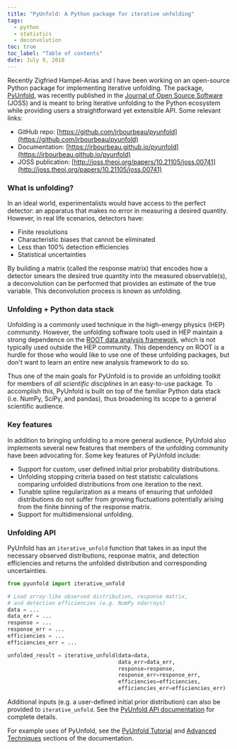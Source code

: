 ```yaml
---
title: "PyUnfold: A Python package for iterative unfolding"
tags:
  - python
  - statistics
  - deconvolution
toc: true
toc_label: "Table of contents"
date: July 9, 2018
---
```


Recently Zigfried Hampel-Arias and I have been working on an open-source Python
package for implementing iterative unfolding. The package, [PyUnfold](https://github.com/jrbourbeau/pyunfold), was recently published in the [Journal of Open Source Software](https://joss.theoj.org/) (JOSS) and is meant to
bring iterative unfolding to the Python ecosystem while providing users a straightforward yet extensible API. Some relevant links:

- GitHub repo: [https://github.com/jrbourbeau/pyunfold](https://github.com/jrbourbeau/pyunfold)
- Documentation: [https://jrbourbeau.github.io/pyunfold](https://jrbourbeau.github.io/pyunfold)
- JOSS publication: [http://joss.theoj.org/papers/10.21105/joss.00741](http://joss.theoj.org/papers/10.21105/joss.00741)


### What is unfolding?

In an ideal world, experimentalists would have access to the perfect detector: an apparatus
that makes no error in measuring a desired quantity. However, in real life scenarios,
detectors have:

- Finite resolutions
- Characteristic biases that cannot be eliminated
- Less than 100% detection efficiencies
- Statistical uncertainties

By building a matrix (called the response matrix) that encodes how a detector smears the desired true quantity into
the measured observable(s), a deconvolution can be performed that provides an estimate
of the true variable. This deconvolution process is known as unfolding.


### Unfolding + Python data stack

Unfolding is a commonly used technique in the high-energy physics (HEP) community. However, the unfolding software tools used in HEP maintain a strong dependence on the [ROOT data analysis framework](https://root.cern.ch/), which is not typically used outside the HEP community. This dependency on ROOT is a hurdle for those who would like to use one of these unfolding packages, but don't want to learn an entire new analysis framework to do so.

Thus one of the main goals for PyUnfold is to provide an unfolding toolkit for members of _all scientific disciplines_ in an easy-to-use package. To accomplish this, PyUnfold is built on top of the familiar Python data stack (i.e. NumPy, SciPy, and pandas), thus broadening its scope to a general scientific audience.


### Key features

In addition to bringing unfolding to a more general audience, PyUnfold also implements several new features that members of the unfolding community have been advocating for. Some key features of PyUnfold include:

- Support for custom, user defined initial prior probability distributions.
- Unfolding stopping criteria based on test statistic calculations comparing unfolded distributions from one iteration to the next.
- Tunable spline regularization as a means of ensuring that unfolded distributions do not suffer from growing fluctuations potentially arising from the finite binning of the response matrix.
- Support for multidimensional unfolding.


### Unfolding API

PyUnfold has an `iterative_unfold` function that takes in as input the necessary observed distributions, response matrix, and detection efficiencies and returns the unfolded distribution and corresponding uncertainties.

```python
from pyunfold import iterative_unfold

# Load array-like observed distribution, response matrix,
# and detection efficiencies (e.g. NumPy ndarrays)
data = ...
data_err = ...
response = ...
response_err = ...
efficiencies = ...
efficiencies_err = ...

unfolded_result = iterative_unfold(data=data,
                                   data_err=data_err,
                                   response=response,
                                   response_err=response_err,
                                   efficiencies=efficiencies,
                                   efficiencies_err=efficiencies_err)
```

Additional inputs (e.g. a user-defined initial prior distribution) can also be provided to `iterative_unfold`. See the [PyUnfold API documentation](https://jrbourbeau.github.io/pyunfold/api.html) for complete details.

For example uses of PyUnfold, see the [PyUnfold Tutorial](https://jrbourbeau.github.io/pyunfold/notebooks/tutorial) and [Advanced Techniques](https://jrbourbeau.github.io/pyunfold/advanced) sections of the documentation.
